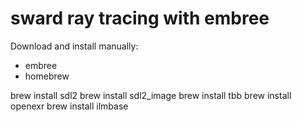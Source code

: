 # sward ray tracing with embree

Download and install manually:
* embree
* homebrew

brew install sdl2
brew install sdl2_image
brew install tbb
brew install openexr
brew install ilmbase
